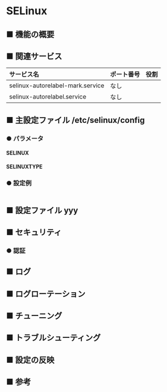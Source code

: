 # SELinux
## ■ 機能の概要
## ■ 関連サービス
|サービス名|ポート番号|役割|
|:---|:---|:---|
|selinux-autorelabel-mark.service|なし||
|selinux-autorelabel.service|なし||

## ■ 主設定ファイル /etc/selinux/config
### ● パラメータ
#### SELINUX
#### SELINUXTYPE
### ● 設定例
```
```
## ■ 設定ファイル yyy
## ■ セキュリティ
### ● 認証
## ■ ログ
## ■ ログローテーション
## ■ チューニング
## ■ トラブルシューティング
## ■ 設定の反映
## ■ 参考
